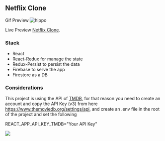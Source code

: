 ## Netflix Clone

Gif Preview ![hippo](https://media.giphy.com/media/RJ1dRNFQDGHHBXLvw4/giphy.gif)

Live Preview [Netflix Clone](https://movie-app-f10d3.web.app).

### Stack

- React
- React-Redux for manage the state
- Redux-Persist to persist the data
- Firebase to serve the app
- Firestore as a DB

### Considerations

This project is using the API of [TMDB](https://www.themoviedb.org/), for that reason you need to create an account and copy the API Key (v3) from here https://www.themoviedb.org/settings/api, and create an .env file in the root of the project and set the following

REACT_APP_API_KEY_TMDB="Your API Key"

<img src=“https://imgur.com/a/PmvP5MT”/>
